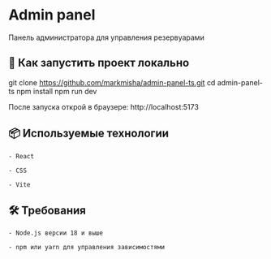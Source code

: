 # Admin panel

Панель администратора для управления резервуарами 

## 🚀 Как запустить проект локально

git clone https://github.com/markmisha/admin-panel-ts.git
cd admin-panel-ts
npm install
npm run dev

После запуска открой в браузере: http://localhost:5173

## 📦 Используемые технологии
    
    - React

    - CSS

    - Vite

## 🛠 Требования

    - Node.js версии 18 и выше

    - npm или yarn для управления зависимостями